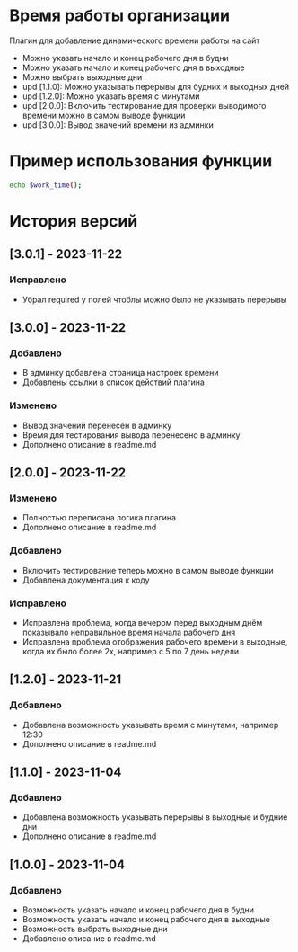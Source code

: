 # Время работы организации
Плагин для добавление динамического времени работы на сайт

- Можно указать начало и конец рабочего дня в будни
- Можно указать начало и конец рабочего дня в выходные
- Можно выбрать выходные дни
- upd [1.1.0]: Можно указывать перерывы для будних и выходных дней
- upd [1.2.0]: Можно указать время с минутами
- upd [2.0.0]: Включить тестирование для проверки выводимого времени можно в самом выводе функции
- upd [3.0.0]: Вывод значений времени из админки

# Пример использования функции
```sh
echo $work_time();
```


# История версий

## [3.0.1] - 2023-11-22
### Исправлено
- Убрал required у полей чтоблы можно было не указывать перерывы

## [3.0.0] - 2023-11-22
### Добавлено
- В админку добавлена страница настроек времени
- Добавлены ссылки в список действий плагина
### Изменено
- Вывод значений перенесён в админку
- Время для тестирования вывода перенесено в админку
- Дополнено описание в readme.md

## [2.0.0] - 2023-11-22
### Изменено
- Полностью переписана логика плагина
- Дополнено описание в readme.md
### Добавлено
- Включить тестирование теперь можно в самом выводе функции
- Добавлена документация к коду
### Исправлено
- Исправлена проблема, когда вечером перед выходным днём показывало неправильное время начала рабочего дня
- Исправлена проблема отображения рабочего времени в выходные, когда их было более 2х, например с 5 по 7 день недели

## [1.2.0] - 2023-11-21
### Добавлено
- Добавлена возможность указывать время с минутами, например 12:30
- Дополнено описание в readme.md

## [1.1.0] - 2023-11-04
### Добавлено
- Добавлена возможность указывать перерывы в выходные и будние дни
- Дополнено описание в readme.md

## [1.0.0] - 2023-11-04
### Добавлено
- Возможность указать начало и конец рабочего дня в будни
- Возможность указать начало и конец рабочего дня в выходные
- Возможность выбрать выходные дни
- Добавлено описание в readme.md